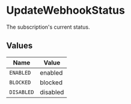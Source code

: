 # UpdateWebhookStatus

The subscription's current status.


## Values

| Name       | Value      |
| ---------- | ---------- |
| `ENABLED`  | enabled    |
| `BLOCKED`  | blocked    |
| `DISABLED` | disabled   |